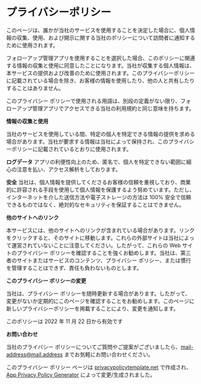 # プライバシーポリシー

このページは、誰かが当社のサービスを使用することを決定した場合に、個人情報の収集、使用、および開示に関する当社のポリシーについて訪問者に通知するために使用されます。

フォローアップ管理アプリを使用することを選択した場合、このポリシーに関連する情報の収集と使用に同意したことになります。当社が収集する個人情報は、本サービスの提供および改善のために使用されます。このプライバシーポリシーに記載されている場合を除き、お客様の情報を使用したり、他の人と共有したりすることはありません。

このプライバシー ポリシーで使用される用語は、別段の定義がない限り、フォローアップ管理アプリでアクセスできる当社の利用規約と同じ意味を持ちます。

**情報の収集と使用**

当社のサービスを使用している間、特定の個人を特定できる情報の提供を求める場合があります。当社が要求する情報は当社によって保持され、このプライバシーポリシーに記載されているとおりに使用されます。

**ログデータ**
アプリの利便性向上のため、匿名で、個人を特定できない範囲に細心の注意を払い、アクセス解析をしております。

**安全**
当社は、個人情報を提供してくださるお客様の信頼を重視しており、商業的に許容される手段を使用して個人情報を保護するよう努めています。ただし、インターネットを介した送信方法や電子ストレージの方法は 100% 安全で信頼できるものではなく、絶対的なセキュリティを保証することはできません。

**他のサイトへのリンク**

本サービスには、他のサイトへのリンクが含まれている場合があります。リンクをクリックすると、そのサイトに移動します。これらの外部サイトは当社によって運営されていないことに注意してください。したがって、これらの Web サイトのプライバシー ポリシーを確認することを強くお勧めします。当社は、第三者のサイトまたはサービスのコンテンツ、プライバシー ポリシー、または慣行を管理することはできず、責任も負わないものとします。

**このプライバシー ポリシーの変更**

当社は、プライバシー ポリシーを随時更新する場合があります。したがって、変更がないか定期的にこのページを確認することをお勧めします。このページに新しいプライバシーポリシーを掲載することにより、変更を通知します。

このポリシーは 2022 年 11 月 22 日から有効です

**お問い合わせ**

当社のプライバシー ポリシーについてご質問やご提案がございましたら、mail-address@mail.address までお気軽にお問い合わせください。

このプライバシー ポリシー ページは [privacypolicytemplate.net](https://privacypolicytemplate.net) で作成され、[App Privacy Policy Generator](https://app-privacy-policy-generator.nisrulz.com/) によって変更/生成されました。
